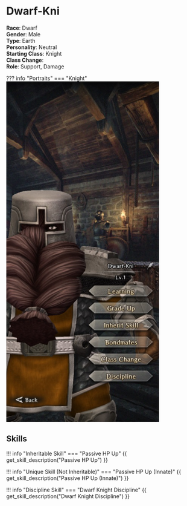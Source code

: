# Dwarf-Kni

**Race**: Dwarf  
**Gender**: Male  
**Type**: Earth  
**Personality**: Neutral  
**Starting Class**: Knight  
**Class Change**:  
**Role**: Support, Damage

??? info "Portraits"
    === "Knight"
        ![](../img/dwarf-kni-knight.jpg)

## Skills

!!! info "Inheritable Skill"
    === "Passive HP Up"
        {{ get_skill_description("Passive HP Up") }}

!!! info "Unique Skill (Not Inheritable)"
    === "Passive HP Up (Innate)"
        {{ get_skill_description("Passive HP Up (Innate)") }}

!!! info "Discipline Skill"
    === "Dwarf Knight Discipline"
        {{ get_skill_description("Dwarf Knight Discipline") }}
